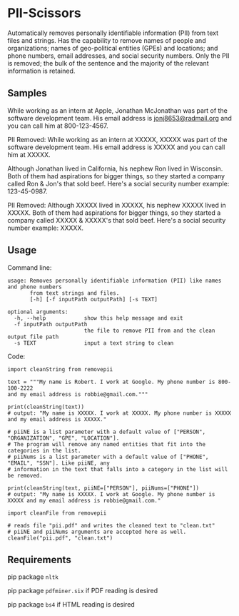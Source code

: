 # PII-Scissors

Automatically removes personally identifiable information (PII) from text files and strings. Has the capability to remove names of people and organizations; names of geo-political entities (GPEs) and locations; and phone numbers, email addresses, and social security numbers. Only the PII is removed; the bulk of the sentence and the majority of the relevant information is retained.

## Samples

While working as an intern at Apple, Jonathan McJonathan was part of the software development team. His email address is jonj8653@radmail.org and you can call him at 800-123-4567.

PII Removed: While working as an intern at XXXXX, XXXXX was part of the software development team. His email address is XXXXX and you can call him at XXXXX.

Although Jonathan lived in California, his nephew Ron lived in Wisconsin. Both of them had aspirations for bigger things, so they started a company called Ron & Jon's that sold beef. Here's a social security number example: 123-45-0987.

PII Removed: Although XXXXX lived in XXXXX, his nephew XXXXX lived in XXXXX. Both of them had aspirations for bigger things, so they started a company called XXXXX & XXXXX's that sold beef. Here's a social security number example: XXXXX.

## Usage
Command line:
```
usage: Removes personally identifiable information (PII) like names and phone numbers 
       from text strings and files.
       [-h] [-f inputPath outputPath] [-s TEXT]

optional arguments:
  -h, --help            show this help message and exit
  -f inputPath outputPath
                        the file to remove PII from and the clean output file path
  -s TEXT               input a text string to clean
```
Code:
```
import cleanString from removepii

text = """My name is Robert. I work at Google. My phone number is 800-100-2222
and my email address is robbie@gmail.com."""

print(cleanString(text)) 
# output: "My name is XXXXX. I work at XXXXX. My phone number is XXXXX and my email address is XXXXX."

# piiNE is a list parameter with a default value of ["PERSON", "ORGANIZATION", "GPE", "LOCATION"]. 
# The program will remove any named entities that fit into the categories in the list.
# piiNums is a list parameter with a default value of ["PHONE", "EMAIL", "SSN"]. Like piiNE, any 
# information in the text that falls into a category in the list will be removed.

print(cleanString(text, piiNE=["PERSON"], piiNums=["PHONE"]) 
# output: "My name is XXXXX. I work at Google. My phone number is XXXXX and my email address is robbie@gmail.com."

import cleanFile from removepii

# reads file "pii.pdf" and writes the cleaned text to "clean.txt"
# piiNE and piiNums arguments are accepted here as well.
cleanFile("pii.pdf", "clean.txt")
```

## Requirements

pip package `nltk`

pip package `pdfminer.six` if PDF reading is desired

pip package `bs4` if HTML reading is desired